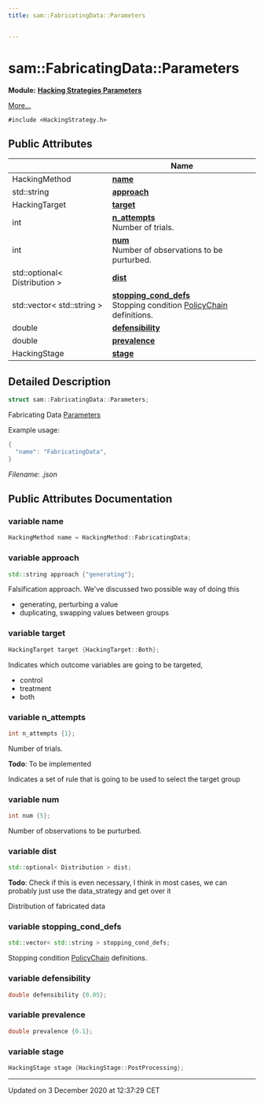 ```yaml
---
title: sam::FabricatingData::Parameters


---
```


# sam::FabricatingData::Parameters


**Module:** **[Hacking Strategies Parameters](/doxygen/Modules/group___hacking_strategies_parameters/)**

 [More...](#detailed-description)


`#include <HackingStrategy.h>`















## Public Attributes

|                | Name           |
| -------------- | -------------- |
| HackingMethod | **[name](/doxygen/Classes/structsam_1_1_fabricating_data_1_1_parameters/#variable-name)**  |
| std::string | **[approach](/doxygen/Classes/structsam_1_1_fabricating_data_1_1_parameters/#variable-approach)**  |
| HackingTarget | **[target](/doxygen/Classes/structsam_1_1_fabricating_data_1_1_parameters/#variable-target)**  |
| int | **[n_attempts](/doxygen/Classes/structsam_1_1_fabricating_data_1_1_parameters/#variable-n_attempts)** <br>Number of trials.  |
| int | **[num](/doxygen/Classes/structsam_1_1_fabricating_data_1_1_parameters/#variable-num)** <br>Number of observations to be purturbed.  |
| std::optional< Distribution > | **[dist](/doxygen/Classes/structsam_1_1_fabricating_data_1_1_parameters/#variable-dist)**  |
| std::vector< std::string > | **[stopping_cond_defs](/doxygen/Classes/structsam_1_1_fabricating_data_1_1_parameters/#variable-stopping_cond_defs)** <br>Stopping condition [PolicyChain]() definitions.  |
| double | **[defensibility](/doxygen/Classes/structsam_1_1_fabricating_data_1_1_parameters/#variable-defensibility)**  |
| double | **[prevalence](/doxygen/Classes/structsam_1_1_fabricating_data_1_1_parameters/#variable-prevalence)**  |
| HackingStage | **[stage](/doxygen/Classes/structsam_1_1_fabricating_data_1_1_parameters/#variable-stage)**  |






## Detailed Description

```cpp
struct sam::FabricatingData::Parameters;
```



























Fabricating Data [Parameters](/doxygen/Classes/structsam_1_1_fabricating_data_1_1_parameters/)

Example usage: 

```cpp
{
  "name": "FabricatingData",
}
```

_Filename: .json_











## Public Attributes Documentation

### variable name

```cpp
HackingMethod name = HackingMethod::FabricatingData;
```





























### variable approach

```cpp
std::string approach {"generating"};
```



























Falsification approach. We've discussed two possible way of doing this

* generating, perturbing a value
* duplicating, swapping values between groups 


### variable target

```cpp
HackingTarget target {HackingTarget::Both};
```



























Indicates which outcome variables are going to be targeted,

* control
* treatment
* both 


### variable n_attempts

```cpp
int n_attempts {1};
```

Number of trials. 















**Todo**: To be implemented 











Indicates a set of rule that is going to be used to select the target group 


### variable num

```cpp
int num {5};
```

Number of observations to be purturbed. 




























### variable dist

```cpp
std::optional< Distribution > dist;
```
















**Todo**: Check if this is even necessary, I think in most cases, we can probably just use the data_strategy and get over it 











Distribution of fabricated data 


### variable stopping_cond_defs

```cpp
std::vector< std::string > stopping_cond_defs;
```

Stopping condition [PolicyChain]() definitions. 




























### variable defensibility

```cpp
double defensibility {0.05};
```





























### variable prevalence

```cpp
double prevalence {0.1};
```





























### variable stage

```cpp
HackingStage stage {HackingStage::PostProcessing};
```

































-------------------------------

Updated on  3 December 2020 at 12:37:29 CET